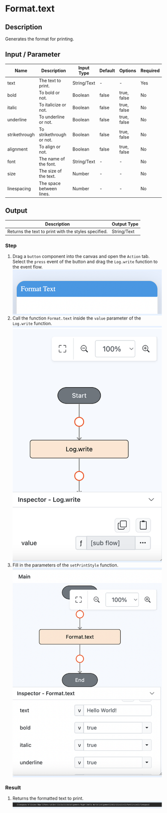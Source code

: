# Format.text

## Description

Generates the format for printing.

## Input / Parameter

| Name | Description | Input Type | Default | Options | Required |
| ------ | ------ | ------ | ------ | ------ | ------ |
| text | The text to print. | String/Text | - | - | Yes |
| bold | To bold or not. | Boolean | false | true, false | No |
| italic | To italicize or not. | Boolean | false | true, false | No |
| underline | To underline or not. | Boolean | false | true, false | No |
| strikethrough | To strikethrough or not. | Boolean | false | true, false | No |
| alignment | To align or not. | Boolean | false | true, false | No |
| font | The name of the font. | String/Text | - | - | No |
| size | The size of the text. | Number | - | - | No |
| linespacing | The space between lines. | Number | - | - | No |

## Output

| Description | Output Type |
| ------ | ------ |
| Returns the text to print with the styles specified. | String/Text |

### Step

1. Drag a `button` component into the canvas and open the `Action` tab. Select the `press` event of the button and drag the `Log.write` function to the event flow.
    <div style="display:flex; align-items:center; justify-content:center; background-color: #E7F1FF;">
        <img src="./formatText-step-1.png"
        style="width: 100%; padding: 5px;"/>
    </div>
2. Call the function `Format.text` inside the `value` parameter of the `Log.write` function.
    <div style="display:flex; align-items:center; justify-content:center; background-color: #E7F1FF;">
        <img src="./formatText-step-2.png"
        style="width: 100%; padding: 5px;"/>
    </div>
3. Fill in the parameters of the `setPrintStyle` function.
    <div style="display:flex; align-items:center; justify-content:center; background-color: #E7F1FF;">
        <img src="./formatText-step-3.png"
        style="width: 100%; padding: 5px;"/>
    </div>

### Result

1. Returns the formatted text to print. 
    <div style="display:flex; align-items:center; justify-content:center; background-color: #E7F1FF;">
        <img src="./formatText-result.png"
        style="width: 100%; padding: 5px;"/>
    </div>